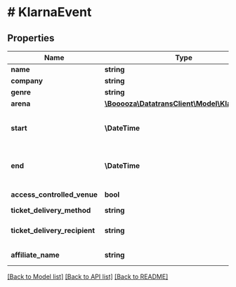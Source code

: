 # # KlarnaEvent

## Properties

Name | Type | Description | Notes
------------ | ------------- | ------------- | -------------
**name** | **string** | The name of the event. | [optional]
**company** | **string** | The name of the company arranging the event. | [optional]
**genre** | **string** | The genre of the event. | [optional]
**arena** | [**\Booooza\DatatransClient\Model\KlarnaArena**](KlarnaArena.md) |  | [optional]
**start** | **\DateTime** | The start date and time of the event. Must be in &lt;a href&#x3D;&#39;https://en.wikipedia.org/wiki/ISO_8601&#39; target&#x3D;&#39;_blank&#39;&gt;ISO-8601&lt;/a&gt; format (e.g. &#x60;YYYY-MM-DDTHH:MM:ss.SSSZ&#x60;). | [optional]
**end** | **\DateTime** | The end date and time of the event. Must be in &lt;a href&#x3D;&#39;https://en.wikipedia.org/wiki/ISO_8601&#39; target&#x3D;&#39;_blank&#39;&gt;ISO-8601&lt;/a&gt; format (e.g. &#x60;YYYY-MM-DDTHH:MM:ss.SSSZ&#x60;). | [optional]
**access_controlled_venue** | **bool** | Tickets are digitally checked when entering the venue. | [optional]
**ticket_delivery_method** | **string** | The ticket delivery method. | [optional]
**ticket_delivery_recipient** | **string** | The name of the recipient the ticket is delivered to. If the method isEMAIL or PHONE, use either the email address or the phone number. | [optional]
**affiliate_name** | **string** | The name of the affiliate that originated the purchase. | [optional]

[[Back to Model list]](../../README.md#models) [[Back to API list]](../../README.md#endpoints) [[Back to README]](../../README.md)
